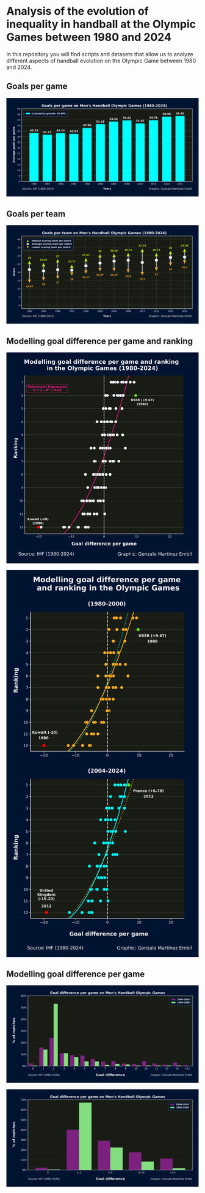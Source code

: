 # Analysis of the evolution of inequality in handball at the Olympic Games between 1980 and 2024

In this repository you will find scripts and datasets that allow us to analyze different aspects of handball evolution on the Olympic Game between 1980 and 2024.


## Goals per game

![Goals per game](Visuals/Goalspergame_Men'sHandball_OlympicGames_(1980-2024).png)


## Goals per team

![Goals per team](Visuals/Goalsperteam_Men'sHandball_OlympicGames_(1980-2024).png)


## Modelling goal difference per game and ranking

![Modelling goal difference per game and ranking1](Visuals/Modelling_goaldifferencepergame_ranking_OlympicGames(1980-2024).png)

![Modelling goal difference per game and ranking2](Visuals/Modelling_goaldifferencepergame_ranking_OlympicGames.png)

## Modelling goal difference per game

![1](Visuals/Goaldiff.png)

![2](Visuals/Grouped_Goaldifferencepergame_Men'sHandball_OlympicGames.png)
